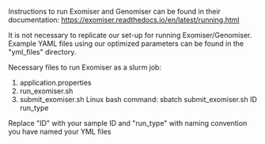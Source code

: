 Instructions to run Exomiser and Genomiser can be found in their documentation: https://exomiser.readthedocs.io/en/latest/running.html

It is not necessary to replicate our set-up for running Exomiser/Genomiser. Example YAML files using our optimized parameters can be found in the "yml_files" directory.

Necessary files to run Exomiser as a slurm job:

1. application.properties
2. run_exomiser.sh
3. submit_exomiser.sh
Linux bash command: sbatch submit_exomiser.sh ID run_type

Replace "ID" with your sample ID and "run_type" with naming convention you have named your YML files
